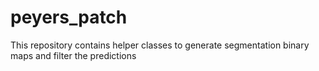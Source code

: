 # peyers_patch
This repository contains helper classes to generate segmentation binary maps and filter the predictions
